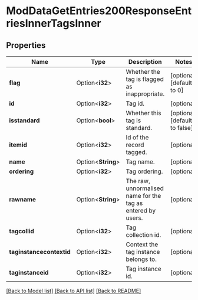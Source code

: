 # ModDataGetEntries200ResponseEntriesInnerTagsInner

## Properties

Name | Type | Description | Notes
------------ | ------------- | ------------- | -------------
**flag** | Option<**i32**> | Whether the tag is flagged as inappropriate. | [optional][default to 0]
**id** | Option<**i32**> | Tag id. | [optional]
**isstandard** | Option<**bool**> | Whether this tag is standard. | [optional][default to false]
**itemid** | Option<**i32**> | Id of the record tagged. | [optional]
**name** | Option<**String**> | Tag name. | [optional]
**ordering** | Option<**i32**> | Tag ordering. | [optional]
**rawname** | Option<**String**> | The raw, unnormalised name for the tag as entered by users. | [optional]
**tagcollid** | Option<**i32**> | Tag collection id. | [optional]
**taginstancecontextid** | Option<**i32**> | Context the tag instance belongs to. | [optional]
**taginstanceid** | Option<**i32**> | Tag instance id. | [optional]

[[Back to Model list]](../README.md#documentation-for-models) [[Back to API list]](../README.md#documentation-for-api-endpoints) [[Back to README]](../README.md)


